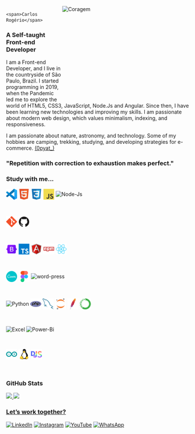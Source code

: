 <img align="right" padding="20px" alt="Coragem" height="250" width="350" border-radios="30" src="https://gifs.eco.br/wp-content/uploads/2022/11/gifs-de-programador-29.gif">


    <span>Carlos Rogério</span>
   

<h3>A Self-taught Front-end Developer</h3>
<p align="justfy">I am a Front-end Developer, and I live in the countryside of São Paulo, Brazil. I started programming in 2019, when the Pandemic led me to explore the world of HTML5, CSS3, JavaScript, Node.Js and Angular. Since then, I have been learning new technologies and improving my skills. I am passionate about modern web design, which values minimalism, indexing, and responsiveness.
<br>
<p align="justfy">I am passionate about nature, astronomy, and technology. Some of my hobbies are camping, trekking, studying, and developing strategies for e-commerce.
   <a href="https://www.instagram.com/0pyat_/">(0pyat_)</a></p>

<h3 align="left">"Repetition with correction to exhaustion makes perfect."</h3></p>

<h3 align="left">Study with me...</h3>
<div align="left">
<p><a hfer="#"><img align="center" alt="Carlos-VS-Code" height="30" width="30"src="https://github.com/devicons/devicon/blob/master/icons/vscode/vscode-original.svg"></a>       
<a hfer="https://github.com/0pyat92/Aula-Html-css-Guanabara"><img align="center" alt="html5" height="30" width="30"src="https://github.com/devicons/devicon/blob/master/icons/html5/html5-original.svg"></a>
<a hfer="https://github.com/0pyat92/Aula-Html-css-Guanabara"><img align="center" alt="CSS3" height="30" width="30"  src="https://raw.githubusercontent.com/devicons/devicon/master/icons/css3/css3-original.svg"></a>
<a hfer="https://github.com/0pyat92/Javascript-curso-Gustavo-Guanabara"><img align="center" alt="Javascript" height="30" width="30" src="https://raw.githubusercontent.com/devicons/devicon/master/icons/javascript/javascript-original.svg"></a>
<a hfer="#"><img align="center" alt="Node-Js" height="30" width="30" src="https://pluspng.com/img-png/nodejs-png--400.png"></a>
</p><br>
<p><a hfer="#"><img align="center" alt="git"   height="30" width="30" src="https://github.com/devicons/devicon/blob/master/icons/git/git-original.svg"></a>
<a hfer="#"><img align="center" alt="github"   height="30" width="30" src="https://github.com/devicons/devicon/blob/master/icons/github/github-original.svg"></a>
<p/><br>
<p><a hfer="https://github.com/0pyat92/Aula-de-Bootstrap-Ricardo-Maroquio"><img align="center" alt="bootstrap" height="30" width="30" src="https://github.com/devicons/devicon/blob/master/icons/bootstrap/bootstrap-original.svg"></a>
<a hfer="#"><img align="center" alt="tapyscript" height="30" width="30" src="https://github.com/devicons/devicon/blob/master/icons/typescript/typescript-original.svg"></a>
<a hfer="#"><img align="center" alt="angularjs" height="30" width="30" src="https://github.com/devicons/devicon/blob/master/icons/angularjs/angularjs-original.svg"></a>
<a hfer="#"><img align="center" alt="npm" height="30" width="30" src="https://github.com/devicons/devicon/blob/master/icons/npm/npm-original-wordmark.svg"></a>
<a hfer="#"><img align="center" alt="React" height="30" width="30" src="https://raw.githubusercontent.com/devicons/devicon/master/icons/react/react-original.svg"></a>
</p><br>
<p><a hfer="#"><img align="center" alt="canva" height="30" width="30" src="https://github.com/devicons/devicon/blob/master/icons/canva/canva-original.svg"></a>
<a hfer="#"><img align="center" alt="figma" height="30" width="30" src="https://github.com/devicons/devicon/blob/master/icons/figma/figma-original.svg"></a>
<a hfer="#"><img align="center" alt="word-press" height="30" width="30" src="https://www.tampapcwebdesign.com/wp-content/uploads/2015/07/wordpress-icon.png"></a>
</p><br>
<p><a hfer="https://github.com/0pyat92/Aulas-Python-Ricardo-Maroquio"><img align="center" alt="Python" height="30" width="30" src="https://cdn4.iconfinder.com/data/icons/logos-and-brands/512/267_Python_logo-512.png"></a>
<a hfer="#"><img align="center" alt="Php" height="30" width="30" src="https://github.com/devicons/devicon/blob/master/icons/php/php-original.svg"></a>
<a hfer="https://github.com/0pyat92/Aula--de-mysql-diadiadosuporteti"><img align="center" alt="mysql" height="30" width="30" src="https://github.com/devicons/devicon/blob/master/icons/mysql/mysql-original.svg"></a>
<a hfer="#"><img align="center" alt="Jupyter" height="30" width="30" src="https://github.com/devicons/devicon/blob/master/icons/jupyter/jupyter-original.svg"></a>
<a hfer="#"><img align="center" alt="apache" height="30" width="30" src="https://github.com/devicons/devicon/blob/master/icons/apache/apache-original.svg"></a>
<a hfer="#"><img align="center" alt="anaconda" height="30" width="30" src="https://github.com/devicons/devicon/blob/master/icons/anaconda/anaconda-original.svg"></a>
</p><br>
<p><a hfer="#"><img align="center" alt="Excel"   height="30" width="30" src="https://www.kaptiva.ca/wp-content/uploads/2019/06/formation-excel.png"></a>
<a hfer="#"><img align="center" alt="Power-Bi" height="30" width="30" src="https://www.tekenable.ie/wp-content/uploads/2019/09/PowerBI-Icon-Transparent.png"></a>
</p><br>
<p><a hfer="#"><img align="center" alt="arduino" height="30" width="30" src="https://github.com/devicons/devicon/blob/master/icons/arduino/arduino-original.svg"></a>
<a hfer="https://github.com/0pyat92/Aula-de-Pentest"><img align="center" alt="linux" height="30" width="30" src="https://github.com/devicons/devicon/blob/master/icons/linux/linux-original.svg"></a>
<a hfer="#"><img align="center" alt="discordjs" height="30" width="30" src="https://github.com/devicons/devicon/blob/master/icons/discordjs/discordjs-original.svg"></a>
</p></div>
 <br>

  <h3 align="left">GitHub Stats</h3>

<div>
  <a href="https://github.com/0pyat92">
  <img height="150cm" src="https://github-readme-stats.vercel.app/api?username=0pyat92&show_icons=true&theme=dracula&include_all_commits=true&count_private-truelayout=compact&langs_count=16&theme=light"/>
   <img height="150cm" src="https://github-readme-stats.vercel.app/api/top-langs/?username=0pyat92&layout=compact&langs_count=16&theme=light"/>
</div>
<h3 align="left">Let’s work together?</h3> 

[![LinkedIn](https://img.shields.io/badge/-0pyat-000?style=for-the-badge&logo=linkedin&logoColor=62b1d4&color:FFF)](https://www.linkedin.com/in/0pripyat/)
[![Instagram](https://img.shields.io/badge/-0pyat-000?style=for-the-badge&logo=instagram&logoColor=62b1d4&color:FFF)](https://www.instagram.com/0pyat/) 
[![YouTube](https://img.shields.io/badge/-0_pyat-000?style=for-the-badge&logo=x&logoColor=62b1d4&color:FFF)](https://twitter.com/0pyat) 
[![WhatsApp](https://img.shields.io/badge/-+5511991033223-000?style=for-the-badge&logo=whatsapp&logoColor=62b1d4&color:FFF)](https://api.whatsapp.com/send?phone=5511991033223)
